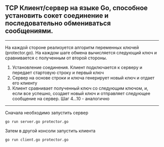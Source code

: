 ## TCP Клиент/сервер на языке Go, способное установить сокет соединение и последовательно обмениваться сообщениями.
***
На каждой стороне реализуется алгоритм переменных ключей (protector.go).  На каждом шаге обмена вычисляется следующий ключ и сравнивается с полученным от второй стороны.
1. Установление соединения. Клиент подключается к серверу и передает стартовую строку и первый ключ
2. Сервер на основе строки и ключа генерирует новый ключ и отдает его клиенту
3. Клиент сравнивает полученный ключ со следующим ключом, и, если все успешно, создает новый ключ и отправляет следующее сообщение на сервер.
Шаг 4...10 - аналогично
***
Сначала необходимо запустить сервер
```
go run server.go protector.go
```
Затем в другой консоли запустить клиента
```
go run client.go protector.go
```
